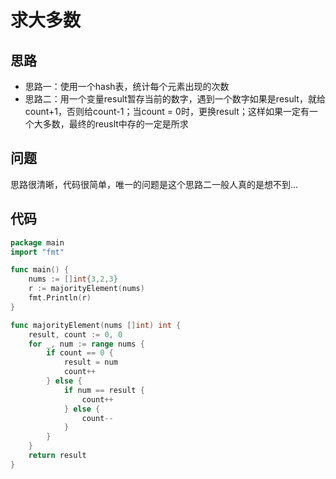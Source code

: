 # 求大多数


## 思路

* 思路一：使用一个hash表，统计每个元素出现的次数
* 思路二：用一个变量result暂存当前的数字，遇到一个数字如果是result，就给count+1，否则给count-1；当count = 0时，更换result；这样如果一定有一个大多数，最终的reuslt中存的一定是所求

## 问题

思路很清晰，代码很简单，唯一的问题是这个思路二一般人真的是想不到...

## 代码

```go
package main
import "fmt"

func main() {
    nums := []int{3,2,3}
    r := majorityElement(nums)
    fmt.Println(r)
}

func majorityElement(nums []int) int {
    result, count := 0, 0
    for _, num := range nums {
        if count == 0 {
            result = num
            count++
        } else {
            if num == result {
                count++
            } else {
                count--
            }
        }
    }
    return result
}
```


